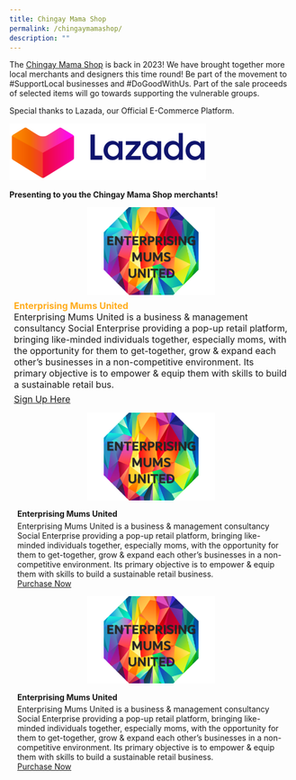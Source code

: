 ```yaml
---
title: Chingay Mama Shop
permalink: /chingaymamashop/
description: ""
---
```

The [Chingay Mama Shop](https://pages.lazada.sg/wow/gcp/route/lazada/sg/upr_1000345_lazada/channel/sg/upr-router/sg?hybrid=1&amp;data_prefetch=true&amp;prefetch_replace=1&amp;at_iframe=1&amp;wh_pid=/lazada/channel/sg/chingay2022/chingaymamashop2022) is back in 2023!  We have brought together more local merchants and designers this time round! Be part of the movement to #SupportLocal businesses and #DoGoodWithUs.  Part of the sale proceeds of selected items will go towards supporting the vulnerable groups. 

Special thanks to Lazada, our Official E-Commerce Platform. 

<img style="width:350px" alt="lazada" src="/images/lazada.png">

**Presenting to you the Chingay Mama Shop merchants!**




<div style="display: grid; grid-template-columns: repeat(auto-fit, minmax(228px, 1fr)); gap:1rem; padding:0px">
<div style="display: block; height: 100%;  overflow: hidden; text-decoration: none;">
<div style="width:228px;height:157px;margin:auto;"><img style="height:auto;width:228px;" src="/images/MamaShop/EnterprisingMumsUnited.png"></div>
<div style= "font-size: 1rem; padding:.5rem;"> 
<span style="color:#FFAC1C;font-weight: bold">Enterprising Mums United</span><br>Enterprising Mums United is a business & management consultancy Social Enterprise providing a pop-up retail platform, bringing like-minded individuals together, especially moms, with the opportunity for them to get-together, grow & expand each other’s businesses in a non-competitive environment. Its primary objective is to empower & equip them with skills to build a sustainable retail bus.<br>
<span style="line-height:2rem"><a href="https://form.gov.sg/#!/61e8420767949600143cf75c?622f011a09260b0012490c8c=001%20junelimhz" target="_blank">Sign Up Here</a></span></div></div></div>


<div style="position: relative; display: block; height: 100%;  overflow: hidden; text-decoration: none;"><div style="width:228px;height:157px;margin:auto;"><img style="height:auto;width:228px;" src="/images/MamaShop/EnterprisingMumsUnited.png"></div><div style="position: relative; display: flex; align-items: center; gap: 2em; padding: 1em 1em 0;"><h3 style="font-size: 1em; margin: 0 0 .3em;">Enterprising Mums United</h3></div><p style="padding: 0 1em 1em;margin: 0; overflow: hidden;"> Enterprising Mums United is a business & management consultancy Social Enterprise providing a pop-up retail platform, bringing like-minded individuals together, especially moms, with the opportunity for them to get-together, grow & expand each other’s businesses in a non-competitive environment. Its primary objective is to empower & equip them with skills to build a sustainable retail business. <br><a href="https://www.lazada.sg/products/rice-by-me-lace-tatted-earrings-grey-with-diamonte-i2244464676-s12917651816.html">Purchase Now</a></p></div>
<div style="position: relative; display: block; height: 100%;  overflow: hidden; text-decoration: none;"><div style="width:228px;height:157px;margin:auto;"><img style="height:auto;width:228px;" src="/images/MamaShop/EnterprisingMumsUnited.png"></div><div style="position: relative; display: flex; align-items: center; gap: 2em; padding: 1em 1em 0;"><h3 style="font-size: 1em; margin: 0 0 .3em;">Enterprising Mums United</h3></div><p style="padding: 0 1em 1em;margin: 0; overflow: hidden;"> Enterprising Mums United is a business & management consultancy Social Enterprise providing a pop-up retail platform, bringing like-minded individuals together, especially moms, with the opportunity for them to get-together, grow & expand each other’s businesses in a non-competitive environment. Its primary objective is to empower & equip them with skills to build a sustainable retail business. <br><a href="https://www.lazada.sg/products/rice-by-me-lace-tatted-earrings-grey-with-diamonte-i2244464676-s12917651816.html">Purchase Now</a></p></div>
</div>